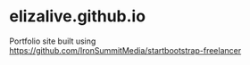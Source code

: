 # elizalive.github.io
Portfolio site built using https://github.com/IronSummitMedia/startbootstrap-freelancer
